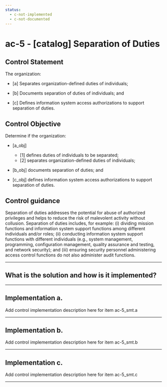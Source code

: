 ```yaml
---
status:
  - c-not-implemented
  - c-not-documented
---
```


# ac-5 - \[catalog\] Separation of Duties

## Control Statement

The organization:

- \[a\] Separates organization-defined duties of individuals;

- \[b\] Documents separation of duties of individuals; and

- \[c\] Defines information system access authorizations to support separation of duties.

## Control Objective

Determine if the organization:

- \[a_obj\]

  - \[1\] defines duties of individuals to be separated;
  - \[2\] separates organization-defined duties of individuals;

- \[b_obj\] documents separation of duties; and

- \[c_obj\] defines information system access authorizations to support separation of duties.

## Control guidance

Separation of duties addresses the potential for abuse of authorized privileges and helps to reduce the risk of malevolent activity without collusion. Separation of duties includes, for example: (i) dividing mission functions and information system support functions among different individuals and/or roles; (ii) conducting information system support functions with different individuals (e.g., system management, programming, configuration management, quality assurance and testing, and network security); and (iii) ensuring security personnel administering access control functions do not also administer audit functions.

______________________________________________________________________

## What is the solution and how is it implemented?

<!-- Please leave this section blank and enter implementation details in the parts below. -->

______________________________________________________________________

## Implementation a.

Add control implementation description here for item ac-5_smt.a

______________________________________________________________________

## Implementation b.

Add control implementation description here for item ac-5_smt.b

______________________________________________________________________

## Implementation c.

Add control implementation description here for item ac-5_smt.c

______________________________________________________________________
